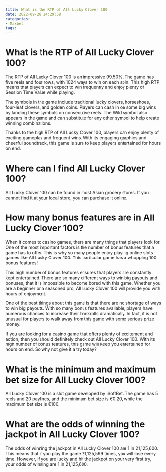 ```yaml
---
title: What is the RTP of All Lucky Clover 100 
date: 2022-09-28 14:29:58
categories:
- Maxbet
tags:
---
```



#  What is the RTP of All Lucky Clover 100? 

The RTP of All Lucky Clover 100 is an impressive 99.50%. The game has five reels and four rows, with 1024 ways to win on each spin. This high RTP means that players can expect to win frequently and enjoy plenty of Session Time Value while playing.

The symbols in the game include traditional lucky clovers, horseshoes, four-leaf clovers, and golden coins. Players can cash in on some big wins by landing these symbols on consecutive reels. The Wild symbol also appears in the game and can substitute for any other symbol to help create winning combinations.

Thanks to the high RTP of All Lucky Clover 100, players can enjoy plenty of exciting gameplay and frequent wins. With its engaging graphics and cheerful soundtrack, this game is sure to keep players entertained for hours on end.

#  Where can I find All Lucky Clover 100? 

All Lucky Clover 100 can be found in most Asian grocery stores. If you cannot find it at your local store, you can purchase it online.

#  How many bonus features are in All Lucky Clover 100? 

When it comes to casino games, there are many things that players look for. One of the most important factors is the number of bonus features that a game has to offer. This is why so many people enjoy playing online slots games like All Lucky Clover 100. This particular game has a whopping 100 bonus features!

This high number of bonus features ensures that players are constantly kept entertained. There are so many different ways to win big payouts and bonuses, that it is impossible to become bored with this game. Whether you are a beginner or a seasoned pro, All Lucky Clover 100 will provide you with hours of enjoyment.

One of the best things about this game is that there are no shortage of ways to win big payouts. With so many bonus features available, players have numerous chances to increase their bankrolls dramatically. In fact, it is not unusual for players to walk away from this game with some serious prize money.

If you are looking for a casino game that offers plenty of excitement and action, then you should definitely check out All Lucky Clover 100. With its high number of bonus features, this game will keep you entertained for hours on end. So why not give it a try today?

#  What is the minimum and maximum bet size for All Lucky Clover 100? 

All Lucky Clover 100 is a slot game developed by iSoftBet. The game has 5 reels and 20 paylines, and the minimum bet size is €0.20, while the maximum bet size is €100.

#  What are the odds of winning the jackpot in All Lucky Clover 100?

The odds of winning the jackpot in All Lucky Clover 100 are 1 in 21,125,600. This means that if you play the game 21,125,599 times, you will lose every time. However, if you are lucky and hit the jackpot on your very first try, your odds of winning are 1 in 21,125,600.